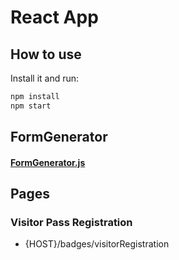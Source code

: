 # React App 

## How to use

Install it and run:

```sh
npm install
npm start
```
## FormGenerator 

#### [FormGenerator.js](src/components/FormGenerator/index.jsx) 

## Pages
 
### Visitor Pass Registration
* {HOST}/badges/visitorRegistration